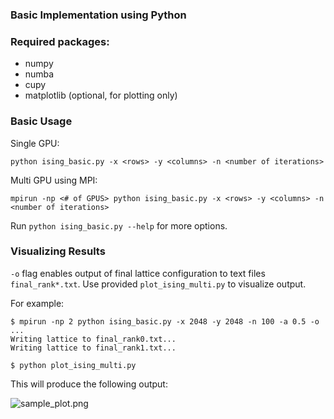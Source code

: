 ### Basic Implementation using Python
### Required packages:
- numpy
- numba
- cupy
- matplotlib (optional, for plotting only)

### Basic Usage
Single GPU:

`python ising_basic.py -x <rows> -y <columns> -n <number of iterations> `

Multi GPU using MPI:

`mpirun -np <# of GPUS> python ising_basic.py -x <rows> -y <columns> -n <number of iterations>`

Run `python ising_basic.py --help` for more options.

### Visualizing Results
`-o` flag enables output of final lattice configuration to text files `final_rank*.txt`. Use provided `plot_ising_multi.py` to visualize output.

For example:
```
$ mpirun -np 2 python ising_basic.py -x 2048 -y 2048 -n 100 -a 0.5 -o
...
Writing lattice to final_rank0.txt...
Writing lattice to final_rank1.txt...

$ python plot_ising_multi.py
```

This will produce the following output:

![sample_plot.png](sample_plot.png)

